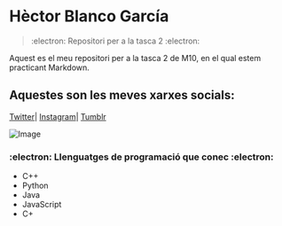 # **Hèctor Blanco García**
> :electron: Repositori per a la tasca 2 :electron:

Aquest es el meu repositori per a la tasca 2 de M10, en el qual estem practicant Markdown.

## Aquestes son les meves xarxes socials:
[Twitter](https://twitter.com/home?lang=ca)|
[Instagram](https://www.instagram.com/)|
[Tumblr](https://www.tumblr.com/)

![Image](https://images4.alphacoders.com/600/600528.png)

### :electron: Llenguatges de programació que conec :electron:	
- C++
- Python 
- Java
- JavaScript
- C+
